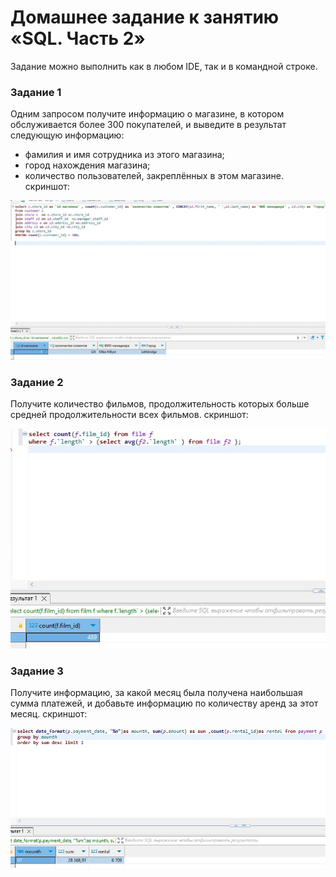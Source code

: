 # Домашнее задание к занятию «SQL. Часть 2»


Задание можно выполнить как в любом IDE, так и в командной строке.

### Задание 1

Одним запросом получите информацию о магазине, в котором обслуживается более 300 покупателей, и выведите в результат следующую информацию: 
- фамилия и имя сотрудника из этого магазина;
- город нахождения магазина;
- количество пользователей, закреплённых в этом магазине.
  скриншот:

![alt text](https://github.com/Anudora41/sys-bdsql-homeworks/blob/main/12.04_1.png)

### Задание 2

Получите количество фильмов, продолжительность которых больше средней продолжительности всех фильмов.
  скриншот:

![alt text](https://github.com/Anudora41/sys-bdsql-homeworks/blob/main/12.4_2.png)

### Задание 3

Получите информацию, за какой месяц была получена наибольшая сумма платежей, и добавьте информацию по количеству аренд за этот месяц.
  скриншот:

![alt text](https://github.com/Anudora41/sys-bdsql-homeworks/blob/main/12.04_3.png)

